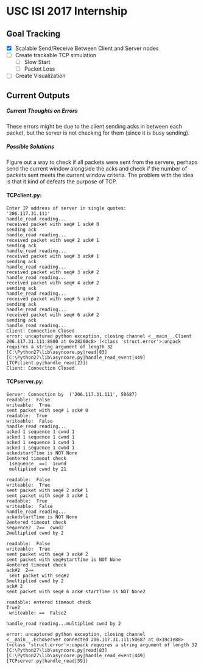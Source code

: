 # USC ISI 2017 Internship

## Goal Tracking
- [x] Scalable Send/Receive Between Client and Server nodes
- [ ] Create trackable TCP simulation
  - [ ] Slow Start
  - [ ] Packet Loss
- [ ] Create Visualization

## Current Outputs

##### Current Thoughts on Errors
These errors might be due to the client sending acks in between each packet, but the server is not checking for them (since it is busy sending).

##### Possible Solutions
Figure out a way to check if all packets were sent from the servere, perhaps send the current window alongside the acks and check if the number of packets sent meets the current window criteria. The problem with the idea is that it kind of defeats the purpose of TCP.

#### TCPclient.py:
```
Enter IP address of server in single quotes:
'206.117.31.111'
handle_read reading...
received packet with seq# 1 ack# 0
sending ack
handle_read reading...
received packet with seq# 2 ack# 1
sending ack
handle_read reading...
received packet with seq# 3 ack# 1
sending ack
handle_read reading...
received packet with seq# 3 ack# 2
handle_read reading...
received packet with seq# 4 ack# 2
sending ack
handle_read reading...
received packet with seq# 5 ack# 2
sending ack
handle_read reading...
received packet with seq# 6 ack# 2
sending ack
handle_read reading...
Client: Connection Closed
error: uncaptured python exception, closing channel <__main__.Client 206.117.31.111:8080 at 0x28200c8> (<class 'struct.error'>:unpack requires a string argument of length 32 [C:\Python27\lib\asyncore.py|read|83] [C:\Python27\lib\asyncore.py|handle_read_event|449] [TCPclient.py|handle_read|23])
Client: Connection Closed
```

#### TCPserver.py:
```
Server: Connection by  ('206.117.31.111', 50687)
readable:  False
writeable:  True
sent packet with seq# 1 ack# 0
readable:  True
writeable:  False
handle_read reading...
acked 1 sequence 1 cwnd 1
acked 1 sequence 1 cwnd 1
acked 1 sequence 1 cwnd 1
acked 1 sequence 1 cwnd 1
ackedstartTime is NOT None
1entered timeout check
 1sequence  ==1  1cwnd
 multiplied cwnd by 21

readable:  False
writeable:  True
sent packet with seq# 2 ack# 1
sent packet with seq# 3 ack# 1
readable:  True
writeable:  False
handle_read reading...
ackedstartTime is NOT None
2entered timeout check
sequence2  2==  cwnd2
2multiplied cwnd by 2

readable:  False
writeable:  True
sent packet with seq# 3 ack# 2
sent packet with seq#startTime is NOT None
4entered timeout check
ack#2  2==
 sent packet with seq#2
5multiplied cwnd by 2
ack# 2
sent packet with seq# 6 ack# startTime is NOT None2

readable: entered timeout check
True2
 writeable: ==  False2

handle_read reading...multiplied cwnd by 2

error: uncaptured python exception, closing channel <__main__.EchoServer connected 206.117.31.111:50687 at 0x39c1e88> (<class 'struct.error'>:unpack requires a string argument of length 32 [C:\Python27\lib\asyncore.py|read|83] [C:\Python27\lib\asyncore.py|handle_read_event|449] [TCPserver.py|handle_read|59])
```
